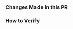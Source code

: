 ### Changes Made in this PR

<!-- Describe in detail what changes are included in this PR -->

### How to Verify

<!-- Provide the steps necessary to verify the changes made to resolve the ticket acceptance criteria -->
